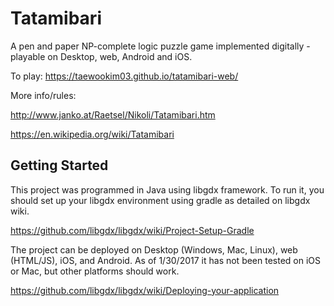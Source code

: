 # Tatamibari

A pen and paper NP-complete logic puzzle game implemented digitally - playable on Desktop, web, Android and iOS. 

To play:
https://taewookim03.github.io/tatamibari-web/

More info/rules:

http://www.janko.at/Raetsel/Nikoli/Tatamibari.htm

https://en.wikipedia.org/wiki/Tatamibari

## Getting Started

This project was programmed in Java using libgdx framework. To run it, you should set up your libgdx environment using gradle as detailed on libgdx wiki.

https://github.com/libgdx/libgdx/wiki/Project-Setup-Gradle

The project can be deployed on Desktop (Windows, Mac, Linux), web (HTML/JS), iOS, and Android. As of 1/30/2017 it has not been tested on iOS or Mac, but other platforms should work.

https://github.com/libgdx/libgdx/wiki/Deploying-your-application
